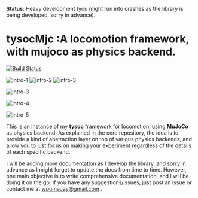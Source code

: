 **Status**: Heavy development (you might run into crashes as the library is being developed, sorry in advance).

# tysocMjc :A locomotion framework, with mujoco as physics backend.

[![Build Status](https://travis-ci.com/wpumacay/tysocMjc.svg?branch=master)](https://travis-ci.com/wpumacay/tysocMjc)

![intro-1](https://media.giphy.com/media/ZcaynbjABz69Zyj9n9/giphy.gif) ![intro-2](https://media.giphy.com/media/loMkXQHDRSeHC8s2dy/giphy.gif) ![intro-3](https://media.giphy.com/media/9S1zriY4MMt8LjOoSq/giphy.gif)

![intro-3](_imgs/img_tysocmjc_terrains.png)

![intro-4](_imgs/img_tysocmjc_sensors.png)

![intro-5](_imgs/img_tysocmjc_agents.png)

This is an instance of my [**tysoc**](https://github.com/wpumacay/tysocCore) framework for locomotion, 
using [**MuJoCo**](http://mujoco.org) as physics backend. As explained in the core repository, the idea
is to provide a kind of abstraction layer on top of various physics backends, and allow you to just
focus on making your experiment regardless of the details of each specific backend.

I will be adding more documentation as I develop the library, and sorry in advance as I might forget 
to update the docs from time to time. However, one main objective is to write comprehensive documentation, 
and I will be doing it on the go. If you have any suggestions/issues, just post an issue or contact me 
at wpumacay@gmail.com .
